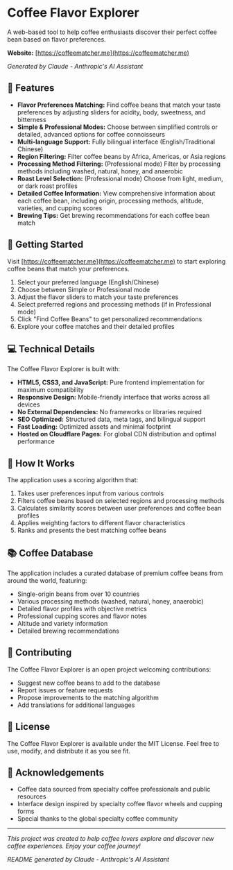 # Coffee Flavor Explorer

A web-based tool to help coffee enthusiasts discover their perfect coffee bean based on flavor preferences.

**Website:** [https://coffeematcher.me](https://coffeematcher.me)

*Generated by Claude - Anthropic's AI Assistant*

## 🌟 Features

- **Flavor Preferences Matching:** Find coffee beans that match your taste preferences by adjusting sliders for acidity, body, sweetness, and bitterness
- **Simple & Professional Modes:** Choose between simplified controls or detailed, advanced options for coffee connoisseurs
- **Multi-language Support:** Fully bilingual interface (English/Traditional Chinese)
- **Region Filtering:** Filter coffee beans by Africa, Americas, or Asia regions
- **Processing Method Filtering:** (Professional mode) Filter by processing methods including washed, natural, honey, and anaerobic
- **Roast Level Selection:** (Professional mode) Choose from light, medium, or dark roast profiles
- **Detailed Coffee Information:** View comprehensive information about each coffee bean, including origin, processing methods, altitude, varieties, and cupping scores
- **Brewing Tips:** Get brewing recommendations for each coffee bean match

## 🚀 Getting Started

Visit [https://coffeematcher.me](https://coffeematcher.me) to start exploring coffee beans that match your preferences.

1. Select your preferred language (English/Chinese)
2. Choose between Simple or Professional mode
3. Adjust the flavor sliders to match your taste preferences
4. Select preferred regions and processing methods (if in Professional mode)
5. Click "Find Coffee Beans" to get personalized recommendations
6. Explore your coffee matches and their detailed profiles

## 💻 Technical Details

The Coffee Flavor Explorer is built with:

- **HTML5, CSS3, and JavaScript:** Pure frontend implementation for maximum compatibility
- **Responsive Design:** Mobile-friendly interface that works across all devices
- **No External Dependencies:** No frameworks or libraries required
- **SEO Optimized:** Structured data, meta tags, and bilingual support
- **Fast Loading:** Optimized assets and minimal footprint
- **Hosted on Cloudflare Pages:** For global CDN distribution and optimal performance

## 🧩 How It Works

The application uses a scoring algorithm that:

1. Takes user preferences input from various controls
2. Filters coffee beans based on selected regions and processing methods
3. Calculates similarity scores between user preferences and coffee bean profiles
4. Applies weighting factors to different flavor characteristics
5. Ranks and presents the best matching coffee beans

## 📚 Coffee Database

The application includes a curated database of premium coffee beans from around the world, featuring:

- Single-origin beans from over 10 countries
- Various processing methods (washed, natural, honey, anaerobic)
- Detailed flavor profiles with objective metrics
- Professional cupping scores and flavor notes
- Altitude and variety information
- Detailed brewing recommendations

## 🤝 Contributing

The Coffee Flavor Explorer is an open project welcoming contributions:

- Suggest new coffee beans to add to the database
- Report issues or feature requests
- Propose improvements to the matching algorithm
- Add translations for additional languages

## 📝 License

The Coffee Flavor Explorer is available under the MIT License. Feel free to use, modify, and distribute it as you see fit.

## 👏 Acknowledgements

- Coffee data sourced from specialty coffee professionals and public resources
- Interface design inspired by specialty coffee flavor wheels and cupping forms
- Special thanks to the global specialty coffee community

---

*This project was created to help coffee lovers explore and discover new coffee experiences. Enjoy your coffee journey!*

*README generated by Claude - Anthropic's AI Assistant*
